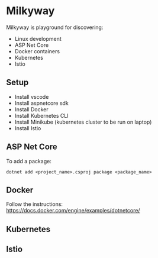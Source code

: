 # Milkyway

Milkyway is playground for discovering:

- Linux development
- ASP Net Core
- Docker containers
- Kubernetes
- Istio

## Setup
- Install vscode
- Install aspnetcore sdk
- Install Docker
- Install Kubernetes CLI
- Install Minikube (kubernetes cluster to be run on laptop)
- Install Istio

## ASP Net Core

To add a package:
```
dotnet add <project_name>.csproj package <package_name>
``` 

## Docker
Follow the instructions:
https://docs.docker.com/engine/examples/dotnetcore/

## Kubernetes

## Istio

